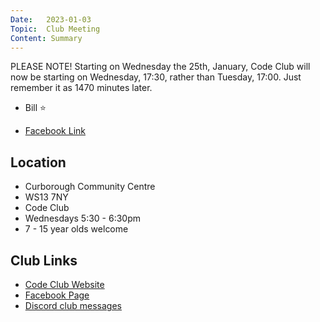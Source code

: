 ```yaml
---
Date:   2023-01-03
Topic:  Club Meeting
Content: Summary
---
```

PLEASE NOTE!
Starting on Wednesday the 25th, January, Code Club will now be starting on Wednesday, 17:30, rather than Tuesday, 17:00. Just remember it as 1470 minutes later. 
- Bill 
⭐️

* [Facebook Link](https://www.facebook.com/720665616418529/posts/675584440926647)

## Location

* Curborough Community Centre
* WS13 7NY
* Code Club
* Wednesdays 5:30 - 6:30pm
* 7 - 15 year olds welcome

## Club Links

* [Code Club Website](https://lichfield-code-club.github.io/)
* [Facebook Page](https://www.facebook.com/LichfieldCoders)
* [Discord club messages](https://discord.gg/szz6xGK)

